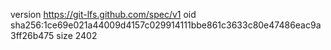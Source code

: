 version https://git-lfs.github.com/spec/v1
oid sha256:1ce69e021a44009d4157c029914111bbe861c3633c80e47486eac9a3ff26b475
size 2402
